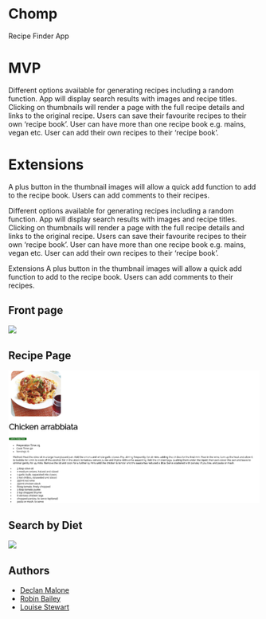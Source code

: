 # Chomp

Recipe Finder App

MVP
=


Different options available for generating recipes including a random function.
App will display search results with images and recipe titles.
Clicking on thumbnails will render a page with the full recipe details and links to the original recipe.
Users can save their favourite recipes to their own ‘recipe book’.
User can have more than one recipe book e.g. mains, vegan etc.
User can add their own recipes to their ‘recipe book’.


Extensions
=
A plus button in the thumbnail images will allow a quick add function to add to the recipe book.
Users can add comments to their recipes.

Different options available for generating recipes including a random function. App will display search results with images and recipe titles. Clicking on thumbnails will render a page with the full recipe details and links to the original recipe. Users can save their favourite recipes to their own ‘recipe book’. User can have more than one recipe book e.g. mains, vegan etc. User can add their own recipes to their ‘recipe book’.

Extensions
A plus button in the thumbnail images will allow a quick add function to add to the recipe book. Users can add comments to their recipes.

## Front page

![](images/front_page.jpeg)

## Recipe Page

![](images/chicken_recipe.jpeg)

## Search by Diet

![](images/search_by.jpeg)


## Authors

*  [Declan Malone](https://github.com/Dmalone93)
*  [Robin Bailey](https://github.com/RobinBailey84)
*  [Louise Stewart](https://github.com/loustewart)
